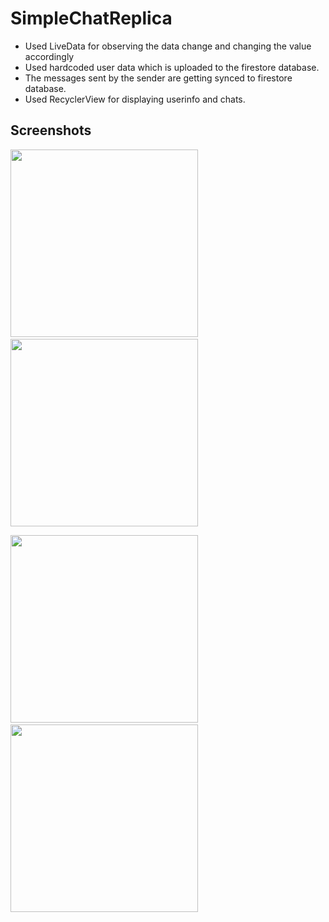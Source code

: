 # SimpleChatReplica

* Used LiveData for observing the data change and changing the value accordingly
* Used hardcoded user data which is uploaded to the firestore database.  
* The messages sent by the sender are getting synced to firestore database.
* Used RecyclerView for displaying userinfo and chats.

## Screenshots

<img src="https://user-images.githubusercontent.com/66693732/117876208-b8461e00-b2c0-11eb-9dd0-ae4c742b5304.png" width="300">&emsp;&emsp;<img src="https://user-images.githubusercontent.com/66693732/117875705-1cb4ad80-b2c0-11eb-8192-8b9f3dee2d86.png" width="300">


<img src="https://user-images.githubusercontent.com/66693732/117875802-3a821280-b2c0-11eb-941c-a388ed32883a.png" width="300">&emsp;&emsp;<img src="https://user-images.githubusercontent.com/66693732/117875934-5eddef00-b2c0-11eb-889f-9bf930d7d7a3.png" width="300">


